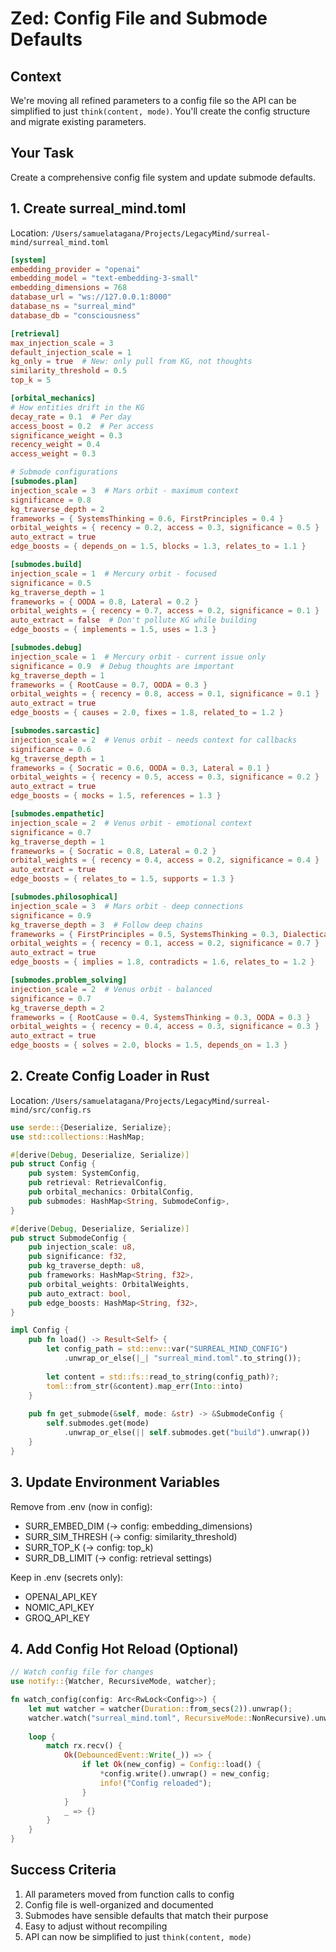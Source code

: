 # Zed: Config File and Submode Defaults

## Context
We're moving all refined parameters to a config file so the API can be simplified to just `think(content, mode)`. You'll create the config structure and migrate existing parameters.

## Your Task
Create a comprehensive config file system and update submode defaults.

## 1. Create surreal_mind.toml

Location: `/Users/samuelatagana/Projects/LegacyMind/surreal-mind/surreal_mind.toml`

```toml
[system]
embedding_provider = "openai"
embedding_model = "text-embedding-3-small" 
embedding_dimensions = 768
database_url = "ws://127.0.0.1:8000"
database_ns = "surreal_mind"
database_db = "consciousness"

[retrieval]
max_injection_scale = 3
default_injection_scale = 1
kg_only = true  # New: only pull from KG, not thoughts
similarity_threshold = 0.5
top_k = 5

[orbital_mechanics]
# How entities drift in the KG
decay_rate = 0.1  # Per day
access_boost = 0.2  # Per access
significance_weight = 0.3
recency_weight = 0.4
access_weight = 0.3

# Submode configurations
[submodes.plan]
injection_scale = 3  # Mars orbit - maximum context
significance = 0.8
kg_traverse_depth = 2
frameworks = { SystemsThinking = 0.6, FirstPrinciples = 0.4 }
orbital_weights = { recency = 0.2, access = 0.3, significance = 0.5 }
auto_extract = true
edge_boosts = { depends_on = 1.5, blocks = 1.3, relates_to = 1.1 }

[submodes.build]  
injection_scale = 1  # Mercury orbit - focused
significance = 0.5
kg_traverse_depth = 1
frameworks = { OODA = 0.8, Lateral = 0.2 }
orbital_weights = { recency = 0.7, access = 0.2, significance = 0.1 }
auto_extract = false  # Don't pollute KG while building
edge_boosts = { implements = 1.5, uses = 1.3 }

[submodes.debug]
injection_scale = 1  # Mercury orbit - current issue only
significance = 0.9  # Debug thoughts are important
kg_traverse_depth = 1
frameworks = { RootCause = 0.7, OODA = 0.3 }
orbital_weights = { recency = 0.8, access = 0.1, significance = 0.1 }
auto_extract = true
edge_boosts = { causes = 2.0, fixes = 1.8, related_to = 1.2 }

[submodes.sarcastic]
injection_scale = 2  # Venus orbit - needs context for callbacks
significance = 0.6
kg_traverse_depth = 1
frameworks = { Socratic = 0.6, OODA = 0.3, Lateral = 0.1 }
orbital_weights = { recency = 0.5, access = 0.3, significance = 0.2 }
auto_extract = true
edge_boosts = { mocks = 1.5, references = 1.3 }

[submodes.empathetic]
injection_scale = 2  # Venus orbit - emotional context
significance = 0.7
kg_traverse_depth = 1
frameworks = { Socratic = 0.8, Lateral = 0.2 }
orbital_weights = { recency = 0.4, access = 0.2, significance = 0.4 }
auto_extract = true
edge_boosts = { relates_to = 1.5, supports = 1.3 }

[submodes.philosophical]
injection_scale = 3  # Mars orbit - deep connections
significance = 0.9
kg_traverse_depth = 3  # Follow deep chains
frameworks = { FirstPrinciples = 0.5, SystemsThinking = 0.3, Dialectical = 0.2 }
orbital_weights = { recency = 0.1, access = 0.2, significance = 0.7 }
auto_extract = true
edge_boosts = { implies = 1.8, contradicts = 1.6, relates_to = 1.2 }

[submodes.problem_solving]
injection_scale = 2  # Venus orbit - balanced
significance = 0.7
kg_traverse_depth = 2
frameworks = { RootCause = 0.4, SystemsThinking = 0.3, OODA = 0.3 }
orbital_weights = { recency = 0.4, access = 0.3, significance = 0.3 }
auto_extract = true
edge_boosts = { solves = 2.0, blocks = 1.5, depends_on = 1.3 }
```

## 2. Create Config Loader in Rust

Location: `/Users/samuelatagana/Projects/LegacyMind/surreal-mind/src/config.rs`

```rust
use serde::{Deserialize, Serialize};
use std::collections::HashMap;

#[derive(Debug, Deserialize, Serialize)]
pub struct Config {
    pub system: SystemConfig,
    pub retrieval: RetrievalConfig,
    pub orbital_mechanics: OrbitalConfig,
    pub submodes: HashMap<String, SubmodeConfig>,
}

#[derive(Debug, Deserialize, Serialize)]
pub struct SubmodeConfig {
    pub injection_scale: u8,
    pub significance: f32,
    pub kg_traverse_depth: u8,
    pub frameworks: HashMap<String, f32>,
    pub orbital_weights: OrbitalWeights,
    pub auto_extract: bool,
    pub edge_boosts: HashMap<String, f32>,
}

impl Config {
    pub fn load() -> Result<Self> {
        let config_path = std::env::var("SURREAL_MIND_CONFIG")
            .unwrap_or_else(|_| "surreal_mind.toml".to_string());
        
        let content = std::fs::read_to_string(config_path)?;
        toml::from_str(&content).map_err(Into::into)
    }
    
    pub fn get_submode(&self, mode: &str) -> &SubmodeConfig {
        self.submodes.get(mode)
            .unwrap_or_else(|| self.submodes.get("build").unwrap())
    }
}
```

## 3. Update Environment Variables

Remove from .env (now in config):
- SURR_EMBED_DIM (→ config: embedding_dimensions)
- SURR_SIM_THRESH (→ config: similarity_threshold)
- SURR_TOP_K (→ config: top_k)
- SURR_DB_LIMIT (→ config: retrieval settings)

Keep in .env (secrets only):
- OPENAI_API_KEY
- NOMIC_API_KEY
- GROQ_API_KEY

## 4. Add Config Hot Reload (Optional)

```rust
// Watch config file for changes
use notify::{Watcher, RecursiveMode, watcher};

fn watch_config(config: Arc<RwLock<Config>>) {
    let mut watcher = watcher(Duration::from_secs(2)).unwrap();
    watcher.watch("surreal_mind.toml", RecursiveMode::NonRecursive).unwrap();
    
    loop {
        match rx.recv() {
            Ok(DebouncedEvent::Write(_)) => {
                if let Ok(new_config) = Config::load() {
                    *config.write().unwrap() = new_config;
                    info!("Config reloaded");
                }
            }
            _ => {}
        }
    }
}
```

## Success Criteria
1. All parameters moved from function calls to config
2. Config file is well-organized and documented
3. Submodes have sensible defaults that match their purpose
4. Easy to adjust without recompiling
5. API can now be simplified to just `think(content, mode)`